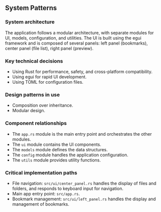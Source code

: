 ## System Patterns

### System architecture
The application follows a modular architecture, with separate modules for UI, models, configuration, and utilities. The UI is built using the egui framework and is composed of several panels: left panel (bookmarks), center panel (file list), right panel (preview).

### Key technical decisions
*   Using Rust for performance, safety, and cross-platform compatibility.
*   Using egui for rapid UI development.
*   Using TOML for configuration files.

### Design patterns in use
*   Composition over inheritance.
*   Modular design.

### Component relationships
*   The `app.rs` module is the main entry point and orchestrates the other modules.
*   The `ui` module contains the UI components.
*   The `models` module defines the data structures.
*   The `config` module handles the application configuration.
*   The `utils` module provides utility functions.

### Critical implementation paths
*   File navigation: `src/ui/center_panel.rs` handles the display of files and folders, and responds to keyboard input for navigation.
*   Main app entry point: `src/app.rs`.
*   Bookmark management: `src/ui/left_panel.rs` handles the display and management of bookmarks.
